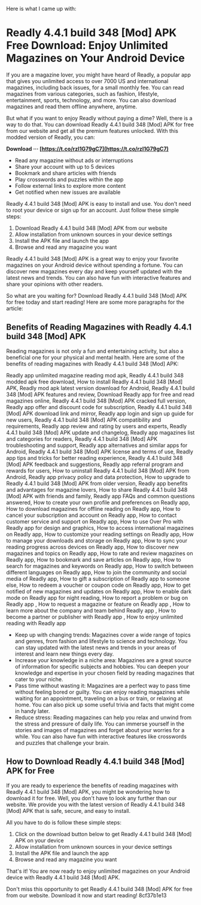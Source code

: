 
 Here is what I came up with:  
# Readly 4.4.1 build 348 [Mod] APK Free Download: Enjoy Unlimited Magazines on Your Android Device
  
If you are a magazine lover, you might have heard of Readly, a popular app that gives you unlimited access to over 7000 US and international magazines, including back issues, for a small monthly fee. You can read magazines from various categories, such as fashion, lifestyle, entertainment, sports, technology, and more. You can also download magazines and read them offline anywhere, anytime.
  
But what if you want to enjoy Readly without paying a dime? Well, there is a way to do that. You can download Readly 4.4.1 build 348 [Mod] APK for free from our website and get all the premium features unlocked. With this modded version of Readly, you can:
 
**Download ··· [https://t.co/rzI1G79gC7](https://t.co/rzI1G79gC7)**


  
- Read any magazine without ads or interruptions
- Share your account with up to 5 devices
- Bookmark and share articles with friends
- Play crosswords and puzzles within the app
- Follow external links to explore more content
- Get notified when new issues are available

Readly 4.4.1 build 348 [Mod] APK is easy to install and use. You don't need to root your device or sign up for an account. Just follow these simple steps:

1. Download Readly 4.4.1 build 348 [Mod] APK from our website
2. Allow installation from unknown sources in your device settings
3. Install the APK file and launch the app
4. Browse and read any magazine you want

Readly 4.4.1 build 348 [Mod] APK is a great way to enjoy your favorite magazines on your Android device without spending a fortune. You can discover new magazines every day and keep yourself updated with the latest news and trends. You can also have fun with interactive features and share your opinions with other readers.
  
So what are you waiting for? Download Readly 4.4.1 build 348 [Mod] APK for free today and start reading!
 Here are some more paragraphs for the article:  
## Benefits of Reading Magazines with Readly 4.4.1 build 348 [Mod] APK
  
Reading magazines is not only a fun and entertaining activity, but also a beneficial one for your physical and mental health. Here are some of the benefits of reading magazines with Readly 4.4.1 build 348 [Mod] APK:
 
Readly app unlimited magazine reading mod apk,  Readly 4.4.1 build 348 modded apk free download,  How to install Readly 4.4.1 build 348 [Mod] APK,  Readly mod apk latest version download for Android,  Readly 4.4.1 build 348 [Mod] APK features and review,  Download Readly app for free and read magazines online,  Readly 4.4.1 build 348 [Mod] APK cracked full version,  Readly app offer and discount code for subscription,  Readly 4.4.1 build 348 [Mod] APK download link and mirror,  Readly app login and sign up guide for new users,  Readly 4.4.1 build 348 [Mod] APK compatibility and requirements,  Readly app review and rating by users and experts,  Readly 4.4.1 build 348 [Mod] APK update and changelog,  Readly app magazines list and categories for readers,  Readly 4.4.1 build 348 [Mod] APK troubleshooting and support,  Readly app alternatives and similar apps for Android,  Readly 4.4.1 build 348 [Mod] APK license and terms of use,  Readly app tips and tricks for better reading experience,  Readly 4.4.1 build 348 [Mod] APK feedback and suggestions,  Readly app referral program and rewards for users,  How to uninstall Readly 4.4.1 build 348 [Mod] APK from Android,  Readly app privacy policy and data protection,  How to upgrade to Readly 4.4.1 build 348 [Mod] APK from older version,  Readly app benefits and advantages for magazine lovers,  How to share Readly 4.4.1 build 348 [Mod] APK with friends and family,  Readly app FAQs and common questions answered,  How to create your own profile and preferences on Readly app,  How to download magazines for offline reading on Readly app,  How to cancel your subscription and account on Readly app,  How to contact customer service and support on Readly app,  How to use Over Pro with Readly app for design and graphics,  How to access international magazines on Readly app,  How to customize your reading settings on Readly app,  How to manage your downloads and storage on Readly app,  How to sync your reading progress across devices on Readly app,  How to discover new magazines and topics on Readly app,  How to rate and review magazines on Readly app,  How to bookmark and save articles on Readly app,  How to search for magazines and keywords on Readly app,  How to switch between different languages on Readly app,  How to join the community and social media of Readly app,  How to gift a subscription of Readly app to someone else,  How to redeem a voucher or coupon code on Readly app,  How to get notified of new magazines and updates on Readly app,  How to enable dark mode on Readly app for night reading,  How to report a problem or bug on Readly app ,  How to request a magazine or feature on Readly app ,  How to learn more about the company and team behind Readly app ,  How to become a partner or publisher with Readly app ,  How to enjoy unlimited reading with Readly app

- Keep up with changing trends: Magazines cover a wide range of topics and genres, from fashion and lifestyle to science and technology. You can stay updated with the latest news and trends in your areas of interest and learn new things every day.
- Increase your knowledge in a niche area: Magazines are a great source of information for specific subjects and hobbies. You can deepen your knowledge and expertise in your chosen field by reading magazines that cater to your niche.
- Pass time without wasting it: Magazines are a perfect way to pass time without feeling bored or guilty. You can enjoy reading magazines while waiting for an appointment, traveling on a bus or train, or relaxing at home. You can also pick up some useful trivia and facts that might come in handy later.
- Reduce stress: Reading magazines can help you relax and unwind from the stress and pressure of daily life. You can immerse yourself in the stories and images of magazines and forget about your worries for a while. You can also have fun with interactive features like crosswords and puzzles that challenge your brain.

## How to Download Readly 4.4.1 build 348 [Mod] APK for Free
  
If you are ready to experience the benefits of reading magazines with Readly 4.4.1 build 348 [Mod] APK, you might be wondering how to download it for free. Well, you don't have to look any further than our website. We provide you with the latest version of Readly 4.4.1 build 348 [Mod] APK that is safe, secure, and easy to install.
  
All you have to do is follow these simple steps:

1. Click on the download button below to get Readly 4.4.1 build 348 [Mod] APK on your device
2. Allow installation from unknown sources in your device settings
3. Install the APK file and launch the app
4. Browse and read any magazine you want

That's it! You are now ready to enjoy unlimited magazines on your Android device with Readly 4.4.1 build 348 [Mod] APK.
  
Don't miss this opportunity to get Readly 4.4.1 build 348 [Mod] APK for free from our website. Download it now and start reading!
 8cf37b1e13
 
